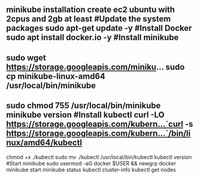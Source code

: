 minikube installation
create ec2 ubuntu with 2cpus and 2gb at least
#Update the system packages
sudo apt-get update -y
#Install Docker
sudo apt install docker.io -y
#Install minikube
-------------------------------------------
sudo wget https://storage.googleapis.com/miniku...
sudo cp minikube-linux-amd64 /usr/local/bin/minikube
--------------------------------------------
sudo chmod 755 /usr/local/bin/minikube
minikube version
#Install kubectl
curl -LO https://storage.googleapis.com/kubern...`curl -s https://storage.googleapis.com/kubern...`/bin/linux/amd64/kubectl
-----------------------------------------------
chmod +x ./kubectl
sudo mv ./kubectl /usr/local/bin/kubectl
kubectl version
#Start minikube
sudo usermod -aG docker $USER && newgrp docker
minikube start
minikube status
kubectl cluster-info
kubectl get nodes
